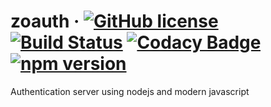 # zoauth &middot; [![GitHub license](https://img.shields.io/badge/license-MIT-blue.svg)](https://github.com/zoapp/zoauth/blob/master/LICENSE) [![Build Status](https://travis-ci.org/Zoapp/zoauth.svg?branch=master)](https://travis-ci.org/Zoapp/zoauth) [![Codacy Badge](https://api.codacy.com/project/badge/Grade/dccbdebecb1046c6817bb694ad976463)](https://www.codacy.com/app/mikbry/zoauth?utm_source=github.com&amp;utm_medium=referral&amp;utm_content=Zoapp/zoauth&amp;utm_campaign=Badge_Grade) [![npm version](https://badge.fury.io/js/zoauth-server.svg)](https://badge.fury.io/js/zoauth-server)
Authentication server using nodejs and modern javascript
